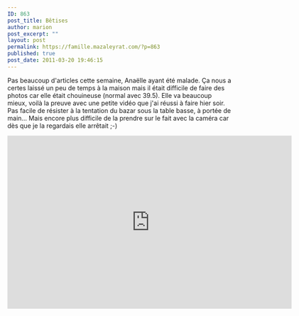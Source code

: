 ```yaml
---
ID: 863
post_title: Bêtises
author: marion
post_excerpt: ""
layout: post
permalink: https://famille.mazaleyrat.com/?p=863
published: true
post_date: 2011-03-20 19:46:15
---
```

Pas beaucoup d'articles cette semaine, Anaëlle ayant été malade. 
Ça nous a certes laissé un peu de temps à la maison mais il était difficile de faire des photos car elle était chouineuse (normal avec 39.5). Elle va beaucoup mieux, voilà la preuve avec une petite vidéo que j'ai réussi à faire hier soir.
Pas facile de résister à la tentation du bazar sous la table basse, à portée de main... Mais encore plus difficile de la prendre sur le fait avec la caméra car dès que je la regardais elle arrêtait ;-)

<iframe title="YouTube video player" width="640" height="390" src="http://www.youtube.com/embed/3go4IP47JIE" frameborder="0" allowfullscreen></iframe>